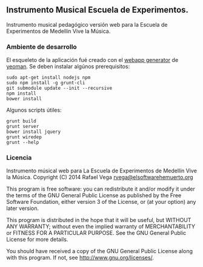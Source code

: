 ## Instrumento Musical Escuela de Experimentos.

Instrumento musical pedagógico versión web para la Escuela de Experimentos de Medellín Vive la Música. 

### Ambiente de desarrollo

El esqueleto de la aplicación fué creado con el [webapp generator](https://github.com/yeoman/generator-webapp) de [yeoman](http://yeoman.io/). Se deben instalar algúnos prerequisitos:

```
sudo apt-get install nodejs npm
sudo npm install -g grunt-cli
git submodule update --init --recursive
npm install
bower install
```

Algunos scripts útiles:

```
grunt build
grunt server
bower install jquery
grunt wiredep
grunt --help
```

### Licencia

Instrumento músical web para La Escuela de Experimentos de Medellín 
Vive la Música.
Copyright (C) 2014 Rafael Vega <rvega@elsoftwarehemuerto.org>

This program is free software: you can redistribute it and/or modify
it under the terms of the GNU General Public License as published by
the Free Software Foundation, either version 3 of the License, or
(at your option) any later version.

This program is distributed in the hope that it will be useful,
but WITHOUT ANY WARRANTY; without even the implied warranty of
MERCHANTABILITY or FITNESS FOR A PARTICULAR PURPOSE.  See the
GNU General Public License for more details.

You should have received a copy of the GNU General Public License
along with this program.  If not, see <http://www.gnu.org/licenses/>.


